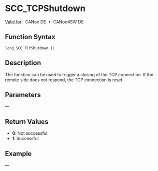 # SCC_TCPShutdown

[Valid for](../../../Shared/FeatureAvailability.md):  CANoe DE  •  CANoe4SW DE

## Function Syntax

```
long SCC_TCPShutdown ()
```

## Description

The function can be used to trigger a closing of the TCP connection. If the remote side does not respond, the TCP connection is reset.

## Parameters

—

## Return Values

- **0**: Not successful
- **1**: Successful

## Example

—
